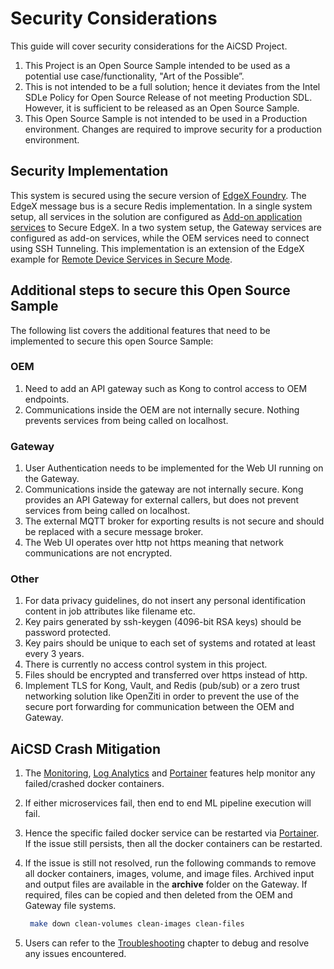 # Security Considerations

This guide will cover security considerations for the AiCSD Project.

1. This Project is an Open Source Sample intended to be used as a potential use case/functionality, "Art of the Possible”. 
1. This is not intended to be a full solution; hence it deviates from the Intel SDLe Policy for Open Source Release of not meeting Production SDL. However, it is sufficient to be released as an Open Source Sample.
1. This Open Source Sample is not intended to be used in a Production environment. Changes are required to improve security for a production environment.

## Security Implementation

This system is secured using the secure version of [EdgeX Foundry](https://docs.edgexfoundry.org/2.3/security/Ch-Security/).
The EdgeX message bus is a secure Redis implementation. 
In a single system setup, all services in the solution are configured as [Add-on application services](https://docs.edgexfoundry.org/2.3/security/Ch-Configuring-Add-On-Services/) to Secure EdgeX.
In a two system setup, the Gateway services are configured as add-on services, while the OEM services need to connect using SSH Tunneling.
This implementation is an extension of the EdgeX example for [Remote Device Services in Secure Mode](https://docs.edgexfoundry.org/2.3/security/Ch-RemoteDeviceServices/).

## Additional steps to secure this Open Source Sample

The following list covers the additional features that need to be implemented to secure this open Source Sample:

### OEM
1. Need to add an API gateway such as Kong to control access to OEM endpoints.
1. Communications inside the OEM are not internally secure. Nothing prevents services from being called on localhost.

### Gateway
1. User Authentication needs to be implemented for the Web UI running on the Gateway.
1. Communications inside the gateway are not internally secure. Kong provides an API Gateway for external callers, but does not prevent services from being called on localhost.
2. The external MQTT broker for exporting results is not secure and should be replaced with a secure message broker.
1. The Web UI operates over http not https meaning that network communications are not encrypted.

### Other
1. For data privacy guidelines, do not insert any personal identification content in job attributes like filename etc. 
1. Key pairs generated by ssh-keygen (4096-bit RSA keys) should be password protected.
2. Key pairs should be unique to each set of systems and rotated at least every 3 years. 
1. There is currently no access control system in this project.
2. Files should be encrypted and transferred over https instead of http.
2. Implement TLS for Kong, Vault, and Redis (pub/sub) or a zero trust networking solution like OpenZiti in order to prevent the use of the secure port forwarding for communication between the OEM and Gateway.

## AiCSD Crash Mitigation

1. The [Monitoring](../monitoring/overview.md), [Log Analytics](../log-analytics/overview.md) and [Portainer](../Troubleshooting.md) features help monitor any failed/crashed docker containers.
1. If either microservices fail, then end to end ML pipeline execution will fail.
1. Hence the specific failed docker service can be restarted via [Portainer](../Troubleshooting.md). If the issue still persists, then all the docker containers can be restarted.
1. If the issue is still not resolved, run the following commands to remove all docker containers, images, volume, and image files. Archived input and output files are available in the **archive** folder on the Gateway. If required, files can be copied and then deleted from the OEM and Gateway file systems.

    ```bash
     make down clean-volumes clean-images clean-files 
    ```

1. Users can refer to the [Troubleshooting](../Troubleshooting.md) chapter to debug and resolve any issues encountered.